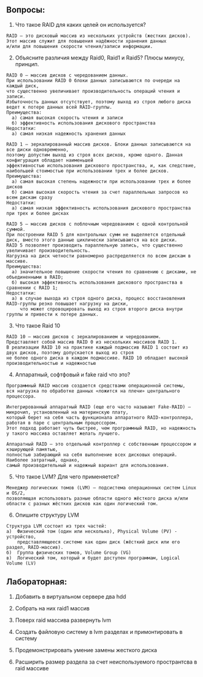 Вопросы:
---
1. Что такое RAID для каких целей он используется?
```
RAID – это дисковый массив из нескольких устройств (жестких дисков).
Этот массив служит для повышения надёжности хранения данных
и/или для повышения скорости чтения/записи информации.
```
2. Объясните различия между Raid0, Raid1 и Raid5? Плюсы минусу, принцип.
```
RAID 0 – массив дисков с чередованием данных.
При использовании RAID 0 блоки данных записываются по очереди на каждый диск,
что существенно увеличивает производительность операций чтения и записи.
Избыточность данных отсутствует, поэтому выход из строя любого диска ведет к потере данных всей RAID-группы.
Преимущества:
  а) самая высокая скорость чтения и записи
  б) эффективность использования дискового пространства
Недостатки:
  а) самая низкая надежность хранения данных

RAID 1 – зеркалированный массив дисков. Блоки данных записываются на все диски одновременно,
поэтому допустим выход из строя всех дисков, кроме одного. Данная конфигурация обладает наименьшей
эффективностью использования дискового пространства, и, как следствие, наибольшей стоимостью при использовании трех и более дисков.
Преимущества:
  а) самая высокая степень надежности при использовании трех и более дисков
  б) самая высокая скорость чтения за счет параллельных запросов ко всем дискам сразу
Недостатки:
  а) самая низкая эффективность использования дискового пространства при трех и более дисках
  
RAID 5 – массив дисков с поблочным чередованием с одной контрольной суммой.
При построении RAID 5 для контрольных сумм не выделяется отдельный диск, вместо этого данные циклически записываются на все диски.
RAID 5 позволяет производить параллельную запись, что существенно увеличивает производительность.
Нагрузка на диск четности равномерно распределяется по всем дискам в массиве.
Преимущества:
  а) значительное повышение скорости чтения по сравнению с дисками, не объединенными в RAID;
  б) высокая эффективность использования дискового пространства в сравнении с RAID 1;
Недостатки:
  а) в случае выхода из строя одного диска, процесс восстановления RAID-группы резко повышает нагрузку на диски,
     что может спровоцировать выход из строя второго диска внутри группы и привести к потере данных.

```
3. Что такое Raid 10
```
RAID 10 – массив дисков с зеркалированием и чередованием.
Представляет собой массив RAID 0 из нескольких массивов RAID 1.
В реализации RAID 10 на практике каждый подмассив RAID 1 состоит из двух дисков, поэтому допускается выход из строя
не более одного диска в каждом подмассиве. RAID 10 обладает высокой производительностью и надежностью
```
4. Аппаратный, софтфовый и fake raid что это?
```
Программный RAID массив создается средствами операционной системы,
вся нагрузка по обработке данных «ложится на плечи» центрального процессора.

Интегрированный аппаратный RAID (еще его часто называют Fake-RAID) – микрочип, установленный на материнскую плату,
который берет на себя часть функционала аппаратного RAID-контроллера, работая в паре с центральным процессором.
Этот подход работает чуть быстрее, чем программный RAID, но надежность у такого массива оставляет желать лучшего.

Аппаратный RAID – это отдельный контроллер с собственным процессором и кэширующей памятью,
полностью забирающий на себя выполнение всех дисковых операций. Наиболее затратный, однако,
самый производительный и надежный вариант для использования.
```
5. Что такое LVM? Для чего применяется?
```
Менеджер логических томов (LVM) – подсистема операционных систем Linux и OS/2,
позволяющая использовать разные области одного жёсткого диска и/или области с разных жёстких дисков как один логический том.
```
6. Опишите структуру LVM
```
Структура LVM состоит из трех частей:
а)  Физический том (один или несколько), Physical Volume (PV) - устройство,
    представляющееся системе как один диск (жёсткий диск или его раздел, RAID-массив).
б)  Группа физических томов, Volume Group (VG)
в)  Логический том, который и будет доступен программам, Logical Volume (LV)
```

Лабораторная:
---
1. Добавить в виртуальном сервере два hdd

3. Собрать на них raid1 массив

4. Поверх raid массива развернуть lvm

5. Создать файловую систему в lvm разделах и примонтировать в систему

6. Продемонстрировать умение замены жесткого диска

7. Расширить размер раздела за счет неиспользуемого пространтсва в raid массиве
